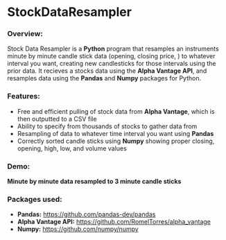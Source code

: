 # StockDataResampler

### Overview:
Stock Data Resampler is a **Python** program that resamples an instruments minute by minute candle stick data (opening, closing price, ) to whatever interval you want, creating new candlesticks for those intervals using the prior data. It recieves a stocks data using the **Alpha Vantage API**, and resamples data using the **Pandas** and **Numpy** packages for Python.

### Features:
* Free and efficient pulling of stock data from **Alpha Vantage**, which is then outputted to a CSV file
* Ability to specify from thousands of stocks to gather data from
* Resampling of data to whatever time interval you want using **Pandas**
* Correctly sorted candle sticks using **Numpy** showing proper closing, opening, high, low, and volume values

### Demo:
**Minute by minute data resampled to 3 minute candle sticks**

### Packages used:
* **Pandas:** https://github.com/pandas-dev/pandas
* **Alpha Vantage API:** https://github.com/RomelTorres/alpha_vantage
* **Numpy:** https://github.com/numpy/numpy
